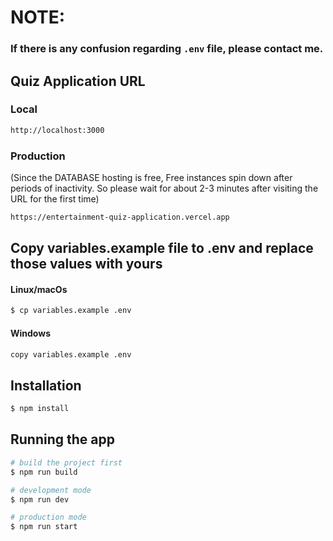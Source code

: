 # NOTE:

### If there is any confusion regarding ` .env ` file, please contact me.

## Quiz Application URL

### Local

```bash
http://localhost:3000
```

### Production 
(Since the DATABASE hosting is free, Free instances spin down after periods of inactivity. So please wait for about 2-3 minutes after visiting the URL for the first time)

```bash
https://entertainment-quiz-application.vercel.app
```

## Copy variables.example file to .env and replace those values with yours

#### Linux/macOs

```bash
$ cp variables.example .env
```

#### Windows

```bash
copy variables.example .env
```

## Installation

```bash
$ npm install
```

## Running the app



```bash
# build the project first
$ npm run build

# development mode
$ npm run dev

# production mode
$ npm run start
```
